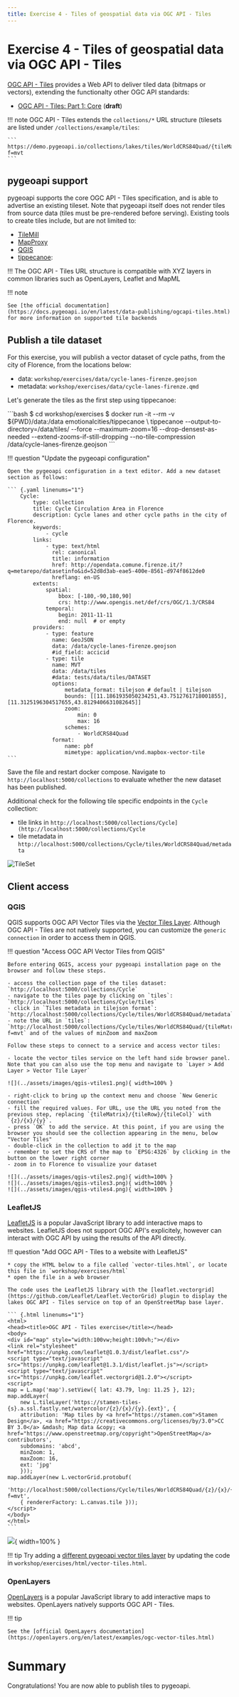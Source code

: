 ```yaml
---
title: Exercise 4 - Tiles of geospatial data via OGC API - Tiles
---
```


# Exercise 4 - Tiles of geospatial data via OGC API - Tiles

[OGC API - Tiles](https://ogcapi.ogc.org/tiles) provides a Web API to deliver tiled data (bitmaps or vectors),
extending the functionalty other OGC API standards:
 
* [OGC API - Tiles: Part 1: Core](https://docs.ogc.org/DRAFTS/20-057.html) (**draft**)

!!! note
    OGC API - Tiles extends the `collections/*` URL structure (tilesets are listed under `/collections/example/tiles`:

    ```
    https://demo.pygeoapi.io/collections/lakes/tiles/WorldCRS84Quad/{tileMatrix}/{tileRow}/{tileCol}?f=mvt
    ```

## pygeoapi support

pygeoapi supports the core OGC API - Tiles specification, and is able to advertise an existing tileset. Note that pygeoapi
itself does not render tiles from source data (tiles must be pre-rendered before serving). Existing tools to create tiles
include, but are not limited to:

* [TileMill](https://tilemill-project.github.io/tilemill)
* [MapProxy](https://mapproxy.org)
* [QGIS](https://www.qgistutorials.com/en/docs/creating_basemaps_with_qtiles.html)
* [tippecanoe](https://github.com/mapbox/tippecanoe):

!!! The OGC API - Tiles URL structure is compatible with XYZ layers in common libraries such as OpenLayers, Leaflet and MapML

!!! note

    See [the official documentation](https://docs.pygeoapi.io/en/latest/data-publishing/ogcapi-tiles.html) for more information on supported tile backends

## Publish a tile dataset

For this exercise, you will publish a vector dataset of cycle paths, from the city of Florence, from the locations below:

* data: `workshop/exercises/data/cycle-lanes-firenze.geojson`
* metadata: `workshop/exercises/data/cycle-lanes-firenze.qmd`

Let's generate the tiles as the first step using tippecanoe:

<div class="termy">
```bash
$ cd workshop/exercises
$ docker run -it --rm -v ${PWD}/data:/data emotionalcities/tippecanoe \
  tippecanoe --output-to-directory=/data/tiles/ --force --maximum-zoom=16 --drop-densest-as-needed --extend-zooms-if-still-dropping --no-tile-compression /data/cycle-lanes-firenze.geojson
```
</div>
 
!!! question "Update the pygeoapi configuration"

    Open the pygeoapi configuration in a text editor. Add a new dataset section as follows:

    ``` {.yaml linenums="1"}
        Cycle:
            type: collection
            title: Cycle Circulation Area in Florence 
            description: Cycle lanes and other cycle paths in the city of Florence.
            keywords:
                - cycle
            links:
                - type: text/html
                  rel: canonical
                  title: information
                  href: http://opendata.comune.firenze.it/?q=metarepo/datasetinfo&id=52d8d3ab-eae5-400e-8561-d974f8612de0
                  hreflang: en-US
            extents:
                spatial:
                    bbox: [-180,-90,180,90]
                    crs: http://www.opengis.net/def/crs/OGC/1.3/CRS84
                temporal:
                    begin: 2011-11-11
                    end: null  # or empty
            providers:
                - type: feature
                  name: GeoJSON
                  data: /data/cycle-lanes-firenze.geojson
                  #id_field: accicid
                - type: tile
                  name: MVT
                  data: /data/tiles
                  #data: tests/data/tiles/DATASET
                  options:
                      metadata_format: tilejson # default | tilejson
                      bounds: [[11.1861935050234251,43.7512761718001855],[11.3125196304517655,43.8129406631082645]]
                      zoom:
                          min: 0
                          max: 16
                      schemes:
                          - WorldCRS84Quad
                  format:
                      name: pbf
                      mimetype: application/vnd.mapbox-vector-tile
    ```

Save the file and restart docker compose. Navigate to `http://localhost:5000/collections` to evaluate whether the new dataset has been published.

Additional check for the following tile specific endpoints in the `Cycle` collection:

- tile links in `http://localhost:5000/collections/Cycle](http://localhost:5000/collections/Cycle`
- tile metadata in `http://localhost:5000/collections/Cycle/tiles/WorldCRS84Quad/metadata`

![TileSet](../assets/images/vtiles.png)

## Client access

### QGIS

QGIS supports OGC API Vector Tiles via the [Vector Tiles Layer](https://docs.qgis.org/3.22/en/docs/user_manual/working_with_vector_tiles/vector_tiles_properties.html). Although OGC API - Tiles are not natively supported, you can customize the `generic connection` in order to access them in QGIS.

!!! question "Access OGC API Vector Tiles from QGIS"

    Before entering QGIS, access your pygeoapi installation page on the browser and follow these steps.

    - access the collection page of the tiles dataset: `http://localhost:5000/collections/Cycle`
    - navigate to the tiles page by clicking on `tiles`: `http://localhost:5000/collections/Cycle/tiles`
    - click in `Tiles metadata in tilejson format`: `http://localhost:5000/collections/Cycle/tiles/WorldCRS84Quad/metadata`
    - note the URL in `tiles`: `http://localhost:5000/collections/Cycle/tiles/WorldCRS84Quad/{tileMatrix}/{tileRow}/{tileCol}?f=mvt` and of the values of minZoom and maxZoom

    Follow these steps to connect to a service and access vector tiles:

    - locate the vector tiles service on the left hand side browser panel. Note that you can also use the top menu and navigate to `Layer > Add Layer > Vector Tile Layer`

    ![](../assets/images/qgis-vtiles1.png){ width=100% }

    - right-click to bring up the context menu and choose `New Generic connection`
    - fill the required values. For URL, use the URL you noted from the previous step, replacing `{tileMatrix}/{tileRow}/{tileCol}` with `{z}/{x}/{y}`.
    - press `OK` to add the service. At this point, if you are using the browser you should see the collection appearing in the menu, below "Vector Tiles"
    - double-click in the collection to add it to the map
    - remember to set the CRS of the map to `EPSG:4326` by clicking in the button on the lower right corner
    - zoom in to Florence to visualize your dataset

    ![](../assets/images/qgis-vtiles2.png){ width=100% }
    ![](../assets/images/qgis-vtiles3.png){ width=100% }
    ![](../assets/images/qgis-vtiles4.png){ width=100% }

### LeafletJS

[LeafletJS](https://leafletjs.com) is a popular JavaScript library to add interactive maps to websites. LeafletJS does not support OGC API's explicitely, however can interact with OGC API by using the results of the API directly.

!!! question "Add OGC API - Tiles to a website with LeafletJS"

    * copy the HTML below to a file called `vector-tiles.html`, or locate this file in `workshop/exercises/html`
    * open the file in a web browser

    The code uses the LeafletJS library with the [leaflet.vectorgrid](https://github.com/Leaflet/Leaflet.VectorGrid) plugin to display the lakes OGC API - Tiles service on top of an OpenStreetMap base layer.

    ``` {.html linenums="1"}
    <html>
    <head><title>OGC API - Tiles exercise</title></head>
    <body>
    <div id="map" style="width:100vw;height:100vh;"></div>
    <link rel="stylesheet" href="https://unpkg.com/leaflet@1.0.3/dist/leaflet.css"/>
    <script type="text/javascript" src="https://unpkg.com/leaflet@1.3.1/dist/leaflet.js"></script>
    <script type="text/javascript" src="https://unpkg.com/leaflet.vectorgrid@1.2.0"></script>
    <script>
    map = L.map('map').setView({ lat: 43.79, lng: 11.25 }, 12);
    map.addLayer(
        new L.tileLayer('https://stamen-tiles-{s}.a.ssl.fastly.net/watercolor/{z}/{x}/{y}.{ext}', {
        attribution: 'Map tiles by <a href="https://stamen.com">Stamen Design</a>, <a href="https://creativecommons.org/licenses/by/3.0">CC BY 3.0</a> &mdash; Map data &copy; <a href="https://www.openstreetmap.org/copyright">OpenStreetMap</a> contributors',
        subdomains: 'abcd',
        minZoom: 1,
        maxZoom: 16,
        ext: 'jpg'
        }));
    map.addLayer(new L.vectorGrid.protobuf(
        'http://localhost:5000/collections/Cycle/tiles/WorldCRS84Quad/{z}/{x}/{y}?f=mvt', 
        { rendererFactory: L.canvas.tile }));
    </script>
    </body>
    </html>
    ```

   ![](../assets/images/leaflet.png){ width=100% }

!!! tip 
    Try adding a [different pygeoapi vector tiles layer](https://demo.pygeoapi.io/master/collections/lakes/tiles/WorldCRS84Quad/metadata) by updating the code in `workshop/exercises/html/vector-tiles.html`.

### OpenLayers

[OpenLayers](https://openlayers.org) is a popular JavaScript library to add interactive maps to websites. OpenLayers natively supports OGC API - Tiles.

!!! tip 

    See the [official OpenLayers documentation](https://openlayers.org/en/latest/examples/ogc-vector-tiles.html)


# Summary

Congratulations! You are now able to publish tiles to pygeoapi.
